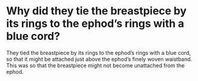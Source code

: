 # Why did they tie the breastpiece by its rings to the ephod’s rings with a blue cord?

They tied the breastpiece by its rings to the ephod’s rings with a blue cord, so that it might be attached just above the ephod’s finely woven waistband. This was so that the breastpiece might not become unattached from the ephod.
